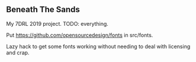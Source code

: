 Beneath The Sands
---

My 7DRL 2019 project. TODO: everything.

Put https://github.com/opensourcedesign/fonts in src/fonts.

Lazy hack to get some fonts working without needing to deal with licensing and crap.
